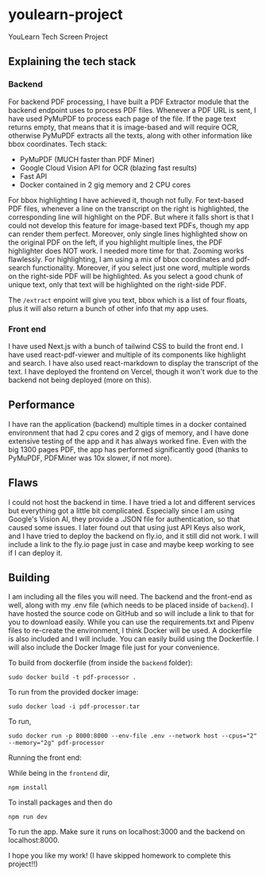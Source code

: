 # youlearn-project
YouLearn Tech Screen Project

## Explaining the tech stack

### Backend

For backend PDF processing, I have built a PDF Extractor module that the backend endpoint uses to process PDF files. Whenever a PDF URL is sent, I have used PyMuPDF to process each page of the file.
If the page text returns empty, that means that it is image-based and will require OCR, otherwise PyMuPDF extracts all the texts, along with other information like bbox coordinates. Tech stack:

- PyMuPDF (MUCH faster than PDF Miner)
- Google Cloud Vision API for OCR (blazing fast results)
- Fast API 
- Docker contained in 2 gig memory and 2 CPU cores

For bbox highlighting I have achieved it, though not fully. For text-based PDF files, whenever a line on the transcript on the right is highlighted, the corresponding line will highlight on the PDF. But where it falls short is that I could not develop this feature for image-based text PDFs, though my app can render them perfect. Moreover, only single lines highlighted show on the original PDF on the left, if you highlight multiple lines, the PDF highlighter does NOT work. I needed more time for that. Zooming works flawlessly. For highlighting, I am using a mix of bbox coordinates and pdf-search functionality. Moreover, if you select just one word, multiple words on the right-side PDF will be highlighted. As you select a good chunk of unique text, only that text will be highlighted on the right-side PDF.

The `/extract` enpoint will give you text, bbox which is a list of four floats, plus it will also return a bunch of other info that my app uses.

### Front end

I have used Next.js with a bunch of tailwind CSS to build the front end. I have used react-pdf-viewer and multiple of its components like highlight and search. I have also used react-markdown to display the transcript of the text. I have deployed the frontend on Vercel, though it won't work due to the backend not being deployed (more on this).

## Performance

I have ran the application (backend) multiple times in a docker contained environment that had 2 cpu cores and 2 gigs of memory, and I have done extensive testing of the app and it has always worked fine. Even with the big 1300 pages PDF, the app has performed significantly good (thanks to PyMuPDF, PDFMiner was 10x slower, if not more).

## Flaws

I could not host the backend in time. I have tried a lot and different services but everything got a little bit complicated. Especially since I am using Google's Vision AI, they provide a .JSON file for authentication, so that caused some issues. I later found out that using just API Keys also work, and I have tried to deploy the backend on fly.io, and it still did not work. I will include a link to the fly.io page just in case and maybe keep working to see if I can deploy it.

## Building

I am including all the files you will need. The backend and the front-end as well, along with my .env file (which needs to be placed inside of `backend`). I have hosted the source code on GitHub and so will include a link to that for you to download easily. While you can use the requirements.txt and Pipenv files to re-create the environment, I think Docker will be used. A dockerfile is also included and I will include. You can easily build using the Dockerfile. I will also include the Docker Image file just for your convenience.

To build from dockerfile (from inside the `backend` folder):

```
sudo docker build -t pdf-processor .
```

To run from the provided docker image:

```
sudo docker load -i pdf-processor.tar
```

To run,

```
sudo docker run -p 8000:8000 --env-file .env --network host --cpus="2" --memory="2g" pdf-processor
```

Running the front end:

While being in the `frontend` dir, 

```
npm install
```

To install packages and then do 

```
npm run dev
```

To run the app. Make sure it runs on localhost:3000 and the backend on localhost:8000.

I hope you like my work! (I have skipped homework to complete this project!!)
